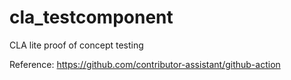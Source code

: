 # cla_testcomponent
CLA lite proof of concept testing

Reference: https://github.com/contributor-assistant/github-action

